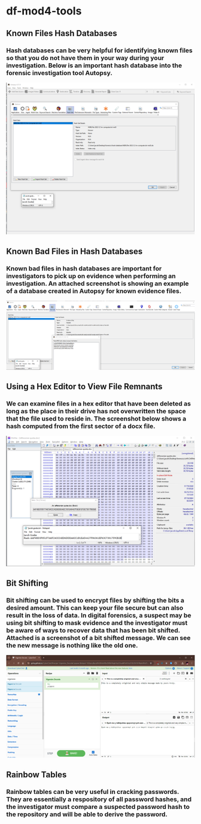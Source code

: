 # df-mod4-tools

## Known Files Hash Databases

### Hash databases can be very helpful for identifying known files so that you do not have them in your way during your investigation. Below is an important hash database into the forensic investigation tool Autopsy.

![Screenshot](images\hashDB.png)

## Known Bad Files in Hash Databases

### Known bad files in hash databases are important for investigators to pick up on evidence when performing an investigation. An attached screenshot is showing an example of a database created in Autopsy for known evidence files.

![Screenshot](images\knownbadhash.png)

## Using a Hex Editor to View File Remnants

### We can examine files in a hex editor that have been deleted as long as the place in their drive has not overwritten the space that the file used to reside in. The screenshot below shows a hash computed from the first sector of a docx file.

![Screenshot](images\1stSectorhash.PNG)

## Bit Shifting

### Bit shifting can be used to encrypt files by shifting the bits a desired amount. This can keep your file secure but can also result in the loss of data. In digital forensics, a suspect may be using bit shifting to mask evidence and the investigator must be aware of ways to recover data that has been bit shifted. Attached is a screenshot of a bit shifted message. We can see the new message is nothing like the old one.

![Screenshot](images\encode.PNG)

## Rainbow Tables

### Rainbow tables can be very useful in cracking passwords. They are essentially a respository of all password hashes, and the investigator must compare a suspected password hash to the repository and will be able to derive the password.